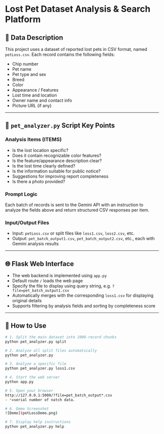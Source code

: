 # Lost Pet Dataset Analysis & Search Platform

## 📁 Data Description

This project uses a dataset of reported lost pets in CSV format, named `petLoss.csv`. Each record contains the following fields:

- Chip number  
- Pet name  
- Pet type and sex  
- Breed  
- Color  
- Appearance / Features  
- Lost time and location  
- Owner name and contact info  
- Picture URL (if any)

---

## 🤖 `pet_analyzer.py` Script Key Points

### Analysis Items (ITEMS)

- Is the lost location specific?  
- Does it contain recognizable color features?  
- Is the feature/appearance description clear?  
- Is the lost time clearly defined?  
- Is the information suitable for public notice?  
- Suggestions for improving report completeness  
- Is there a photo provided?

### Prompt Logic

Each batch of records is sent to the Gemini API with an instruction to analyze the fields above and return structured CSV responses per item.

### Input/Output Files

- Input: `petLoss.csv` or split files like `loss1.csv`, `loss2.csv`, etc.  
- Output: `pet_batch_output1.csv`, `pet_batch_output2.csv`, etc., each with Gemini analysis results

---

## 🌐 Flask Web Interface

- The web backend is implemented using `app.py`
- Default route `/` loads the web page
- Specify the file to display using query string, e.g. `?file=pet_batch_output1.csv`
- Automatically merges with the corresponding `loss1.csv` for displaying original details
- Supports filtering by analysis fields and sorting by completeness score

---

## 🚀 How to Use

```bash
# 1. Split the main dataset into 1000-record chunks
python pet_analyzer.py split

# 2. Analyze all split files automatically
python pet_analyzer.py

# 3. Analyze a specific file
python pet_analyzer.py loss1.csv

# 4. Start the web server
python app.py

# 5. Open your browser
http://127.0.0.1:5000/?file=pet_batch_output*.csv
- *=serial number of natch data. 

# 6. Demo Screenshot
![Demo](petLossDemo.png)

# 7. Display help instructions
python pet_analyzer.py help
